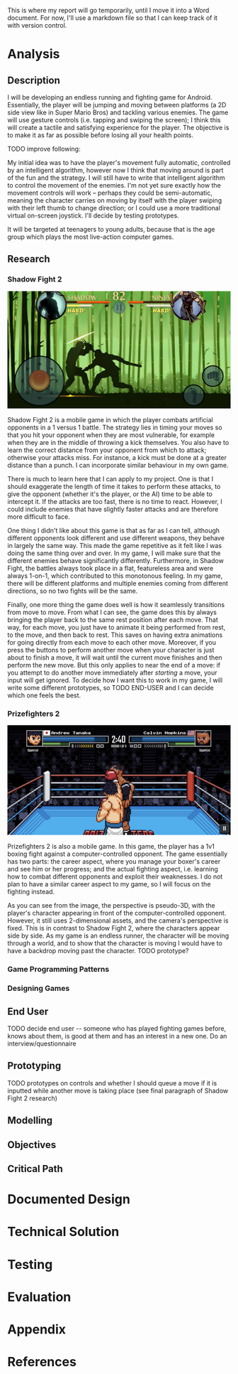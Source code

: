 This is where my report will go temporarily, until I move it into a Word document. For now, I'll use a markdown file so that I can keep track of it with version control.

# Analysis

## Description

I will be developing an endless running and fighting game for Android. Essentially, the player will be jumping and moving between platforms (a 2D side view like in Super Mario Bros) and tackling various enemies. The game will use gesture controls (i.e. tapping and swiping the screen); I think this will create a tactile and satisfying experience for the player. The objective is to make it as far as possible before losing all your health points.

TODO improve following:

My initial idea was to have the player's movement fully automatic, controlled by an intelligent algorithm, however now I think that moving around is part of the fun and the strategy. I will still have to write that intelligent algorithm to control the movement of the enemies. I'm not yet sure exactly how the movement controls will work – perhaps they could be semi-automatic, meaning the character carries on moving by itself with the player swiping with their left thumb to change direction; or I could use a more traditional virtual on-screen joystick. I'll decide by testing prototypes.

It will be targeted at teenagers to young adults, because that is the age group which plays the most live-action computer games.

## Research

### Shadow Fight 2

![Shadow Fight 2 gameplay](./images/shadowfight2survival.jpg)

Shadow Fight 2 is a mobile game in which the player combats artificial opponents in a 1 versus 1 battle. The strategy lies in timing your moves so that you hit your opponent when they are most vulnerable, for example when they are in the middle of throwing a kick themselves. You also have to learn the correct distance from your opponent from which to attack; otherwise your attacks miss. For instance, a kick must be done at a greater distance than a punch. I can incorporate similar behaviour in my own game.

There is much to learn here that I can apply to my project. One is that I should exaggerate the length of time it takes to perform these attacks, to give the opponent (whether it's the player, or the AI) time to be able to intercept it. If the attacks are too fast, there is no time to react. However, I could include enemies that have slightly faster attacks and are therefore more difficult to face.

One thing I didn't like about this game is that as far as I can tell, although different opponents look different and use different weapons, they behave in largely the same way. This made the game repetitive as it felt like I was doing the same thing over and over. In my game, I will make sure that the different enemies behave significantly differently. Furthermore, in Shadow Fight, the battles always took place in a flat, featureless area and were always 1-on-1, which contributed to this monotonous feeling. In my game, there will be different platforms and multiple enemies coming from different directions, so no two fights will be the same.

Finally, one more thing the game does well is how it seamlessly transitions from move to move. From what I can see, the game does this by always bringing the player back to the same rest position after each move. That way, for each move, you just have to animate it being performed from rest, to the move, and then back to rest. This saves on having extra animations for going directly from each move to each other move. Moreover, if you press the buttons to perform another move when your character is just about to finish a move, it will wait until the current move finishes and then perform the new move. But this only applies to near the end of a move: if you attempt to do another move immediately after *starting* a move, your input will get ignored. To decide how I want this to work in my game, I will write some different prototypes, so TODO END-USER and I can decide which one feels the best.

### Prizefighters 2

![Prizefighters 2 gameplay](./images/prizefighter-2.jpg)

Prizefighters 2 is also a mobile game. In this game, the player has a 1v1 boxing fight against a computer-controlled opponent. The game essentially has two parts: the career aspect, where you manage your boxer's career and see him or her progress; and the actual fighting aspect, i.e. learning how to combat different opponents and exploit their weaknesses. I do not plan to have a similar career aspect to my game, so I will focus on the fighting instead.

As you can see from the image, the perspective is pseudo-3D, with the player's character appearing in front of the computer-controlled opponent. However, it still uses 2-dimensional assets, and the camera's perspective is fixed. This is in contrast to Shadow Fight 2, where the characters appear side by side. As my game is an endless runner, the character will be moving through a world, and to show that the character is moving I would have to have a backdrop moving past the character. TODO prototype?

### Game Programming Patterns

### Designing Games

## End User

TODO decide end user -- someone who has played fighting games before, knows about them, is good at them and has an interest in a new one. Do an interview/questionnaire

## Prototyping

TODO prototypes on controls and whether I should queue a move if it is inputted while another move is taking place (see final paragraph of Shadow Fight 2 research)

## Modelling

## Objectives

## Critical Path

# Documented Design

# Technical Solution

# Testing

# Evaluation

# Appendix

# References

